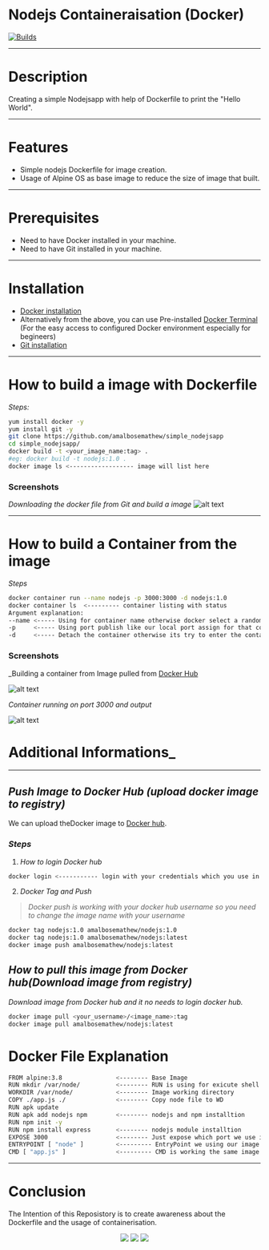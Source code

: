 # Nodejs Containeraisation (Docker)
[![Builds](https://travis-ci.org/joemccann/dillinger.svg?branch=master)](https://travis-ci.org/joemccann/dillinger)

---
# Description

Creating a simple Nodejsapp with help of Dockerfile to print the "Hello World".

---

# Features

- Simple nodejs Dockerfile for image creation.
- Usage of Alpine OS as base image to reduce the size of image that built.

---
# Prerequisites

- Need to have Docker installed in your machine.
- Need to have Git installed in your machine.

---
# Installation 

- [Docker installation](https://docs.docker.com/engine/install/ubuntu/) 
- Alternatively from the above, you can use Pre-installed [Docker Terminal](https://labs.play-with-docker.com/) (For the easy access to configured Docker environment especially for begineers)
- [Git installation](https://git-scm.com/download/linux)

---
# How to build a image with Dockerfile
_Steps:_
```sh
yum install docker -y
yum install git -y
git clone https://github.com/amalbosemathew/simple_nodejsapp
cd simple_nodejsapp/
docker build -t <your_image_name:tag> . 
#eg: docker build -t nodejs:1.0 .
docker image ls <------------------ image will list here
```

### Screenshots

_Downloading the docker file from Git and build a image_ 
![alt text](https://i.ibb.co/RTVG9WY/screen2.png)

---
# How to build a Container from the image

_Steps_

```sh
docker container run --name nodejs -p 3000:3000 -d nodejs:1.0
docker container ls  <--------- container listing with status
Argument explanation:
--name <----- Using for container name otherwise docker select a random name
-p     <----- Using port publish like our local port assign for that container it means localport forwards to docker container
-d     <----- Detach the container otherwise its try to enter the container
```
### Screenshots 

_Building a container from Image pulled from [Docker Hub](https://hub.docker.com/repository/docker/amalbosemathew/nodejs)

![alt text](https://i.ibb.co/S6CySDy/screen1.png)

_Container running on port 3000 and output_

![alt text](https://i.ibb.co/gMP2MCL/screen4.png)


# Additional Informations_

---
## _Push Image to Docker Hub (upload docker image to registry)_
We can upload theDocker image to [Docker hub]("https://hub.docker.com/").
### _Steps_
1. _How to login Docker hub_
```sh
docker login <----------- login with your credentials which you use in docker hub
```
2. _Docker Tag and Push_
> _Docker push is working with your docker hub username so you need to change the image name with your username_

```sh
docker tag nodejs:1.0 amalbosemathew/nodejs:1.0
docker tag nodejs:1.0 amalbosemathew/nodejs:latest
docker image push amalbosemathew/nodejs:latest
```
## _How to pull this image from Docker hub(Download image from registry)_
_Download image from Docker hub and it no needs to login docker hub._
```sh
docker image pull <your_username>/<image_name>:tag
docker image pull amalbosemathew/nodejs:latest
```
# Docker File Explanation
```sh
FROM alpine:3.8               <-------- Base Image
RUN mkdir /var/node/          <-------- RUN is using for exicute shell command
WORKDIR /var/node/            <-------- Image working directory
COPY ./app.js ./              <-------- Copy node file to WD
RUN apk update
RUN apk add nodejs npm        <-------- nodejs and npm installtion
RUN npm init -y
RUN npm install express       <-------- nodejs module installtion 
EXPOSE 3000                   <-------- Just expose which port we use in container
ENTRYPOINT [ "node" ]         <--------- EntryPoint we using our image default command and if you need to change container runing time you can use "docker run --entrypoint sh <image>:tag" when you enter this your image default command is shell 
CMD [ "app.js" ]              <--------- CMD is working the same image default command but when you use ENTRYPOINT at that time this following entry point and it works as a argument of ENTRYPOINT eg: "node app.js"
```
---
# Conclusion

The Intention of this Reposistory is to create awareness about the Dockerfile and the usage of containerisation.

<p align="center">
<a href="mailto:mathew.amalbose@gmail.com"><img src="https://img.shields.io/badge/-mathew.amalbose@gmail.com-D14836?style=flat&logo=Gmail&logoColor=white"/></a>
<a href="https://www.linkedin.com/in/amal-bose-mathew"><img src="https://img.shields.io/badge/-Linkedin-blue"/></a>
<a href="https://techbit-new.blogspot.com/"><img src="https://img.shields.io/badge/-Blogger-orange"/></a>
  

